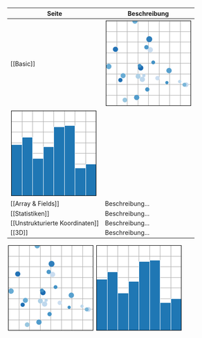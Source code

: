 | Seite | Beschreibung |
| ----------- | ----------- |
| [[Basic]] | ![](https://github.com/janehlenb/Projektarbeit-ChatGPT-Python/blob/main/Images/Darstellung/Plottypen/Basic/menu/menu_scatter_plot.png)
![](https://github.com/janehlenb/Projektarbeit-ChatGPT-Python/blob/main/Images/Darstellung/Plottypen/Basic/menu/menu_bar_plot.png) |
| [[Array & Fields]] | Beschreibung... |
| [[Statistiken]] | Beschreibung... |
| [[Unstrukturierte Koordinaten]] | Beschreibung... |
| [[3D]] | Beschreibung... |


![](https://github.com/janehlenb/Projektarbeit-ChatGPT-Python/blob/main/Images/Darstellung/Plottypen/Basic/menu/menu_scatter_plot.png)
![](https://github.com/janehlenb/Projektarbeit-ChatGPT-Python/blob/main/Images/Darstellung/Plottypen/Basic/menu/menu_bar_plot.png)